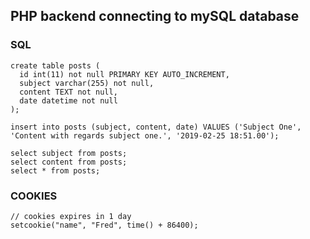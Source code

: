 ## PHP backend connecting to mySQL database

### SQL
```
create table posts (
  id int(11) not null PRIMARY KEY AUTO_INCREMENT,
  subject varchar(255) not null,
  content TEXT not null,
  date datetime not null
);
```
```
insert into posts (subject, content, date) VALUES ('Subject One', 'Content with regards subject one.', '2019-02-25 18:51.00');
```
```
select subject from posts;
select content from posts;
select * from posts;
```

### COOKIES
```
// cookies expires in 1 day
setcookie("name", "Fred", time() + 86400);
```